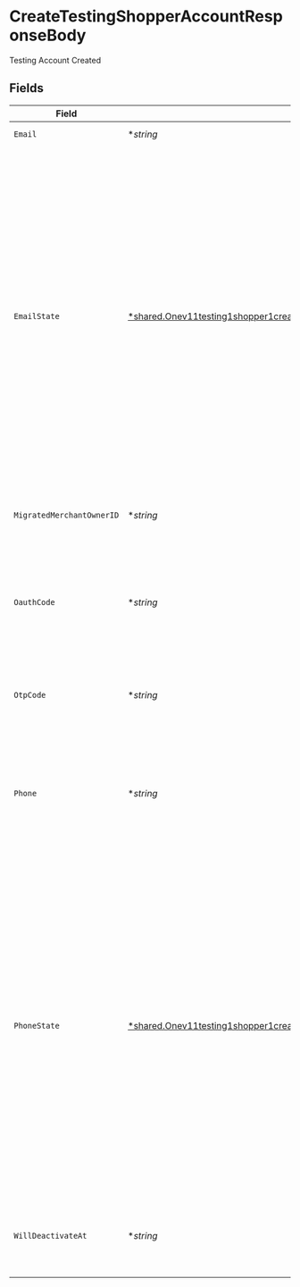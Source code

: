 # CreateTestingShopperAccountResponseBody

Testing Account Created


## Fields

| Field                                                                                                                                                                                                                                                                                                           | Type                                                                                                                                                                                                                                                                                                            | Required                                                                                                                                                                                                                                                                                                        | Description                                                                                                                                                                                                                                                                                                     | Example                                                                                                                                                                                                                                                                                                         |
| --------------------------------------------------------------------------------------------------------------------------------------------------------------------------------------------------------------------------------------------------------------------------------------------------------------- | --------------------------------------------------------------------------------------------------------------------------------------------------------------------------------------------------------------------------------------------------------------------------------------------------------------- | --------------------------------------------------------------------------------------------------------------------------------------------------------------------------------------------------------------------------------------------------------------------------------------------------------------- | --------------------------------------------------------------------------------------------------------------------------------------------------------------------------------------------------------------------------------------------------------------------------------------------------------------- | --------------------------------------------------------------------------------------------------------------------------------------------------------------------------------------------------------------------------------------------------------------------------------------------------------------- |
| `Email`                                                                                                                                                                                                                                                                                                         | **string*                                                                                                                                                                                                                                                                                                       | :heavy_minus_sign:                                                                                                                                                                                                                                                                                              | An email address.                                                                                                                                                                                                                                                                                               | alan.watts@example.com                                                                                                                                                                                                                                                                                          |
| `EmailState`                                                                                                                                                                                                                                                                                                    | [*shared.Onev11testing1shopper1createPostRequestBodyContentApplication1jsonSchemaPropertiesEmailState](../../../pkg/models/shared/onev11testing1shopper1createpostrequestbodycontentapplication1jsonschemapropertiesemailstate.md)                                                                              | :heavy_minus_sign:                                                                                                                                                                                                                                                                                              | The status of the shopper account identifier (email or phone). If the account does not have this identifier, the status is "missing"; If the identifier has been used to receive an OTP code, the status is "verified"; If the identifier has not been used to receive an OTP code, the status is "unverified". | verified                                                                                                                                                                                                                                                                                                        |
| `MigratedMerchantOwnerID`                                                                                                                                                                                                                                                                                       | **string*                                                                                                                                                                                                                                                                                                       | :heavy_minus_sign:                                                                                                                                                                                                                                                                                              | The merchant's public id if the account is migrated                                                                                                                                                                                                                                                             | addvfRR_bp_7                                                                                                                                                                                                                                                                                                    |
| `OauthCode`                                                                                                                                                                                                                                                                                                     | **string*                                                                                                                                                                                                                                                                                                       | :heavy_minus_sign:                                                                                                                                                                                                                                                                                              | OAuth code that is associated with this account and can be used to exchange for an access token                                                                                                                                                                                                                 | 7GSjMRSHs6Ak7C_zvVW6P2IhZOHxMK7HZKW1fMX85ms.-DUXvwr1Yg-bfvqXUlMaz49fPn7OdiPa3TwVBlUI-wc                                                                                                                                                                                                                         |
| `OtpCode`                                                                                                                                                                                                                                                                                                       | **string*                                                                                                                                                                                                                                                                                                       | :heavy_minus_sign:                                                                                                                                                                                                                                                                                              | Fixed OTP code that can be used to login to the created account                                                                                                                                                                                                                                                 | 123456                                                                                                                                                                                                                                                                                                          |
| `Phone`                                                                                                                                                                                                                                                                                                         | **string*                                                                                                                                                                                                                                                                                                       | :heavy_minus_sign:                                                                                                                                                                                                                                                                                              | A phone number following E164 standards, in its globalized format, i.e. prepended with a plus sign.                                                                                                                                                                                                             | +12125550199                                                                                                                                                                                                                                                                                                    |
| `PhoneState`                                                                                                                                                                                                                                                                                                    | [*shared.Onev11testing1shopper1createPostRequestBodyContentApplication1jsonSchemaPropertiesEmailState](../../../pkg/models/shared/onev11testing1shopper1createpostrequestbodycontentapplication1jsonschemapropertiesemailstate.md)                                                                              | :heavy_minus_sign:                                                                                                                                                                                                                                                                                              | The status of the shopper account identifier (email or phone). If the account does not have this identifier, the status is "missing"; If the identifier has been used to receive an OTP code, the status is "verified"; If the identifier has not been used to receive an OTP code, the status is "unverified". | verified                                                                                                                                                                                                                                                                                                        |
| `WillDeactivateAt`                                                                                                                                                                                                                                                                                              | **string*                                                                                                                                                                                                                                                                                                       | :heavy_minus_sign:                                                                                                                                                                                                                                                                                              | The created testing account will be deactivated after this date                                                                                                                                                                                                                                                 | 2023-06-01 23:16:07 +0000 UTC                                                                                                                                                                                                                                                                                   |